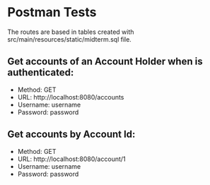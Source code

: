 # Postman Tests
The routes are based in tables created with src/main/resources/static/midterm.sql file.

## Get accounts of an Account Holder when is authenticated:
  - Method: GET
  - URL: http://localhost:8080/accounts
  - Username: username
  - Password: password
  
 ## Get accounts by Account Id:
  - Method: GET
  - URL: http://localhost:8080/account/1
  - Username: username
  - Password: password
 
